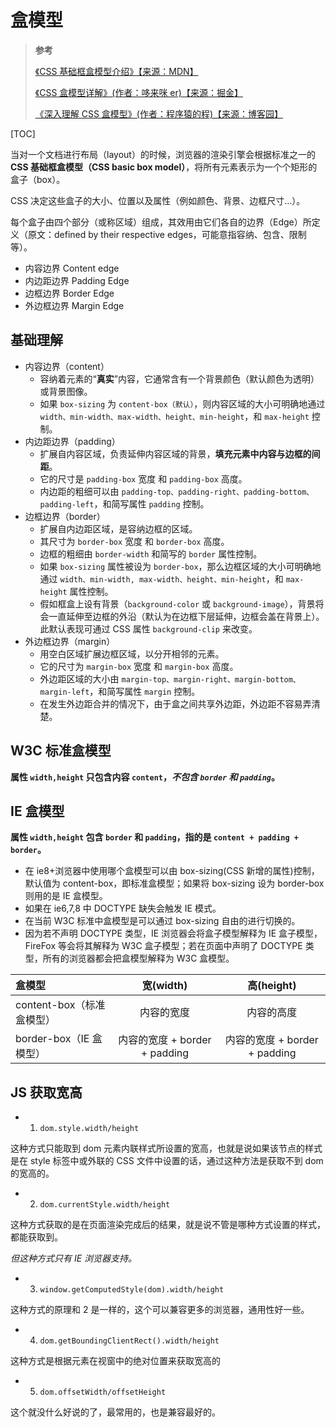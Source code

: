# 盒模型

> **参考**
>
> [《CSS 基础框盒模型介绍》【来源：MDN】](https://developer.mozilla.org/zh-CN/docs/Web/CSS/CSS_Box_Model/Introduction_to_the_CSS_box_model)
>
> [《CSS 盒模型详解》(作者：哆来咪 er)【来源：掘金】](https://juejin.cn/post/6844903505983963143)
>
> [《深入理解 CSS 盒模型》(作者：程序猿的程)【来源：博客园】](https://www.cnblogs.com/chengzp/p/cssbox.html)

[TOC]

当对一个文档进行布局（layout）的时候，浏览器的渲染引擎会根据标准之一的 **CSS 基础框盒模型（CSS basic box model）**，将所有元素表示为一个个矩形的盒子（box）。

CSS 决定这些盒子的大小、位置以及属性（例如颜色、背景、边框尺寸…）。

每个盒子由四个部分（或称区域）组成，其效用由它们各自的边界（Edge）所定义（原文：defined by their respective edges，可能意指容纳、包含、限制等）。

- 内容边界 Content edge
- 内边距边界 Padding Edge
- 边框边界 Border Edge
- 外边框边界 Margin Edge

## 基础理解

- 内容边界（content）
  - 容纳着元素的“**真实**”内容，它通常含有一个背景颜色（默认颜色为透明）或背景图像。
  - 如果 `box-sizing` 为 `content-box（默认）`，则内容区域的大小可明确地通过 `width、min-width、max-width、height、min-height`，和 `max-height` 控制。
- 内边距边界（padding）
  - 扩展自内容区域，负责延伸内容区域的背景，**填充元素中内容与边框的间距**。
  - 它的尺寸是 `padding-box` 宽度 和 `padding-box` 高度。
  - 内边距的粗细可以由 `padding-top、padding-right、padding-bottom、padding-left`，和简写属性 `padding` 控制。
- 边框边界（border）
  - 扩展自内边距区域，是容纳边框的区域。
  - 其尺寸为 `border-box` 宽度 和 `border-box` 高度。
  - 边框的粗细由 `border-width` 和简写的 `border` 属性控制。
  - 如果 `box-sizing` 属性被设为 `border-box`，那么边框区域的大小可明确地通过 `width、min-width, max-width、height、min-height`，和 `max-height` 属性控制。
  - 假如框盒上设有背景（`background-color` 或 `background-image`），背景将会一直延伸至边框的外沿（默认为在边框下层延伸，边框会盖在背景上）。此默认表现可通过 CSS 属性 `background-clip` 来改变。
- 外边框边界（margin）
  - 用空白区域扩展边框区域，以分开相邻的元素。
  - 它的尺寸为 `margin-box` 宽度 和 `margin-box` 高度。
  - 外边距区域的大小由 `margin-top、margin-right、margin-bottom、margin-left`，和简写属性 `margin` 控制。
  - 在发生外边距合并的情况下，由于盒之间共享外边距，外边距不容易弄清楚。

## W3C 标准盒模型

**属性 `width,height` 只包含内容 `content`，_不包含 `border` 和 `padding`_。**

## IE 盒模型

**属性 `width,height` 包含 `border` 和 `padding`，指的是 `content + padding + border`。**

- 在 ie8+浏览器中使用哪个盒模型可以由 box-sizing(CSS 新增的属性)控制，默认值为 content-box，即标准盒模型；如果将 box-sizing 设为 border-box 则用的是 IE 盒模型。
- 如果在 ie6,7,8 中 DOCTYPE 缺失会触发 IE 模式。
- 在当前 W3C 标准中盒模型是可以通过 box-sizing 自由的进行切换的。
- 因为若不声明 DOCTYPE 类型，IE 浏览器会将盒子模型解释为 IE 盒子模型，FireFox 等会将其解释为 W3C 盒子模型；若在页面中声明了 DOCTYPE 类型，所有的浏览器都会把盒模型解释为 W3C 盒模型。

| 盒模型                    |           宽(width)           |          高(height)           |
| :------------------------ | :---------------------------: | :---------------------------: |
| content-box（标准盒模型） |          内容的宽度           |          内容的高度           |
| border-box（IE 盒模型）   | 内容的宽度 + border + padding | 内容的宽度 + border + padding |

## JS 获取宽高

- 1. `dom.style.width/height`

这种方式只能取到 dom 元素内联样式所设置的宽高，也就是说如果该节点的样式是在 style 标签中或外联的 CSS 文件中设置的话，通过这种方法是获取不到 dom 的宽高的。

- 2. `dom.currentStyle.width/height`

这种方式获取的是在页面渲染完成后的结果，就是说不管是哪种方式设置的样式，都能获取到。

_但这种方式只有 IE 浏览器支持。_

- 3. `window.getComputedStyle(dom).width/height`

这种方式的原理和 2 是一样的，这个可以兼容更多的浏览器，通用性好一些。

- 4. `dom.getBoundingClientRect().width/height`

这种方式是根据元素在视窗中的绝对位置来获取宽高的

- 5. `dom.offsetWidth/offsetHeight`

这个就没什么好说的了，最常用的，也是兼容最好的。
